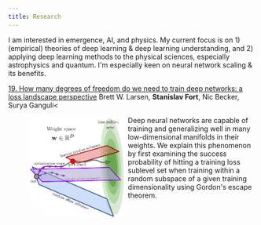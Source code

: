 ```yaml
---
title: Research
---
```


I am interested in emergence, AI, and physics. My current focus is on 1) (empirical) theories of deep learning & deep learning understanding, and 2) applying deep learning methods to the physical sciences, especially astrophysics and quantum. I'm especially keen on neural network scaling & its benefits.


[19. How many degrees of freedom do we need to train deep networks: a loss landscape perspective](https://arxiv.org/abs/2107.05802)
Brett W. Larsen, **Stanislav Fort**, Nic Becker, Surya Ganguli<

<img src="/images/subspaces.png" alt="arxiv.org/abs/2107.05802" style="width:40%;float:left;margin:0em 0em 0em 3em;border-radius:1em 4em">

Deep neural networks are capable of training and generalizing well in many low-dimensional manifolds in their weights.  We explain this phenomenon by first examining the success probability of hitting a training loss sublevel set when training within a random subspace of a given training dimensionality using Gordon's escape theorem.

